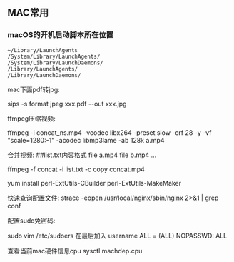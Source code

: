 ## MAC常用
### macOS的开机启动脚本所在位置
```
~/Library/LaunchAgents
/System/Library/LaunchAgents/
/System/Library/LaunchDaemons/
/Library/LaunchAgents/
/Library/LaunchDaemons/
```

mac下面pdf转jpg:

sips -s format jpeg xxx.pdf --out xxx.jpg

ffmpeg压缩视频:

ffmpeg -i concat_ns.mp4 -vcodec libx264 -preset slow -crf 28 -y -vf "scale=1280:-1" -acodec libmp3lame -ab 128k a.mp4

合并视频:
##list.txt内容格式
file a.mp4
file b.mp4
...

ffmpeg -f concat -i list.txt -c copy concat.mp4

yum install perl-ExtUtils-CBuilder perl-ExtUtils-MakeMaker

快速查询配置文件:
strace -eopen /usr/local/nginx/sbin/nginx 2>&1 | grep conf

配置sudo免密码:

sudo vim /etc/sudoers
在最后加入
username            ALL = (ALL) NOPASSWD: ALL

查看当前mac硬件信息cpu
sysctl machdep.cpu
